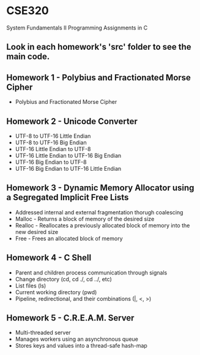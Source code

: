 # CSE320
System Fundamentals II Programming Assignments in C

## Look in each homework's 'src' folder to see the main code.

## Homework 1 - Polybius and Fractionated Morse Cipher
- Polybius and Fractionated Morse Cipher

## Homework 2 - Unicode Converter
- UTF-8 to UTF-16 Little Endian 
- UTF-8 to UTF-16 Big Endian
- UTF-16 Little Endian to UTF-8
- UTF-16 Little Endian to UTF-16 Big Endian
- UTF-16 Big Endian to UTF-8
- UTF-16 Big Endian to UTF-16 Little Endian
    
## Homework 3 - Dynamic Memory Allocator using a Segregated Implicit Free Lists
- Addressed internal and external fragmentation thorugh coalescing
- Malloc - Returns a block of memory of the desired size
- Realloc - Reallocates a previously allocated block of memory into the new desired size
- Free - Frees an allocated block of memory 
    
## Homework 4 - C Shell
- Parent and children process communication through signals
- Change directory (cd, cd ./, cd ../, etc)
- List files (ls)
- Current working directory (pwd)
- Pipeline, redirectional, and their combinations (|, <, >)

## Homework 5 - C.R.E.A.M. Server
- Multi-threaded server
- Manages workers using an asynchronous queue 
- Stores keys and values into a thread-safe hash-map
